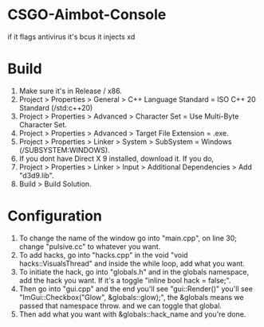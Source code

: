 # CSGO-Aimbot-Console
if it flags antivirus it's bcus it injects xd

# Build
1. Make sure it's in Release / x86.
2. Project > Properties > General > C++ Language Standard = ISO C++ 20 Standard (/std:c++20)
3. Project > Properties > Advanced > Character Set = Use Multi-Byte Character Set.
4. Project > Properties > Advanced > Target File Extension = .exe.
5. Project > Properties > Linker > System > SubSystem = Windows (/SUBSYSTEM:WINDOWS).
6. If you dont have Direct X 9 installed, download it. If you do,
7. Project > Properties > Linker > Input > Additional Dependencies > Add "d3d9.lib".
8. Build > Build Solution.

# Configuration
1. To change the name of the window go into "main.cpp", on line 30; change "pulsive.cc" to whatever you want.
2. To add hacks, go into "hacks.cpp" in the void "void hacks::VisualsThread" and inside the while loop, add what you want.
3. To initiate the hack, go into "globals.h" and in the globals namespace, add the hack you want. If it's a toggle "inline bool hack = false;".
4. Then go into "gui.cpp" and the end you'll see "gui::Render()" you'll see "ImGui::Checkbox("Glow",  &globals::glow);", the &globals means we passed that  namespace throw. and we can toggle that global.
5. Then add what you want with &globals::hack_name and you're done.
